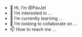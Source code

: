 - 👋 Hi, I’m @PavJel
- 👀 I’m interested in ...
- 🌱 I’m currently learning ...
- 💞️ I’m looking to collaborate on ...
- 📫 How to reach me ...

<!---
PavJel/PavJel is a ✨ special ✨ repository because its `README.md` (this file) appears on your GitHub profile.
You can click the Preview link to take a look at your changes.
--->
